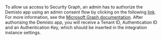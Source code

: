 To allow us access to Security Graph, an admin has to authorize the Demisto app using an admin consent flow by clicking on the following [link](https://login.microsoftonline.com/common/adminconsent?client_id=a7a86867-d2ba-4528-8831-74bc84a700b2&redirect_uri=https://demistobot.demisto.com/msg-user).
For more information, see the [Microsoft Graph documentation](https://docs.microsoft.com/en-us/graph/overview).
After authorising the Demisto app, you will receive a Tenant ID, Authentication ID and an Authentication Key, which should be inserted in the integration instance settings.
